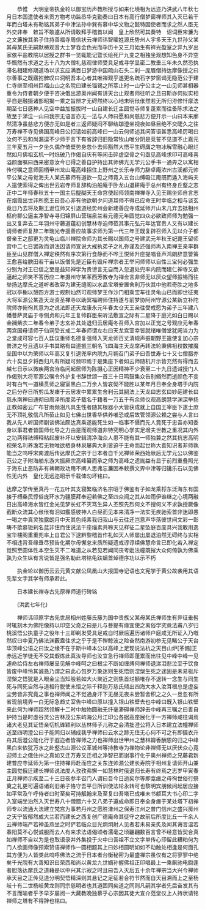 <!-- { "loadSidebar": true } -->
　　恭惟　大明皇帝执金轮以御宝历声教所授与如来化境相为远迩乃洪武八年秋七月日本国遣使者来贡方物考功监丞华克勤奏曰日本有高行僧梦窗禅师其入灭已若干年而白塔未有勒铭其弟子中津法孙中巽有慕中华文物之懿特因使者而求之然人臣无外交非奉　敕旨不敢遽从所请敢拜手稽首以闻　皇上欣然可其奏特　诏词臣宋濂为之文濂按其弟子住持善福寺周信状云禅师讳智曤姓源氏势州人宇多天王九世孙父某其母某氏无嗣默祷观音大士梦吞金色光而孕历十又三月始生有祥光盈室之异九岁出家依平盐教院以居授之群书一览辄能记暨长绘死尸九变之相独坐观想知色身不异空华慨然有求道之志十八为大僧礼慈观律师受具足戒寻学显密二教垂三年未久然恐执滞名相建修期道场以求玄应满百日梦游中国疏山石头二刹一庞眉僧持达摩像授之曰尔善事之既寤拊髀叹曰洞明吾本心者其唯禅观乎遂更名疏石字梦窗谒无隐范公于建仁寺继至相州巨福山山之名院曰建长锱锡之所萃止时一山宁公主之一山见师甚相器重令为侍者朝夕便于咨决俄出游奥州闻有讲天台止观者师往听之且曰斯亦何拟实相乎自是融摄诸部昭揭一乘之旨辨才无碍然终以心地未明伥伥然若无所归洊修忏摩法期至七日感神人见空中益加振拔时一山自建长迁主圆觉寺师复蓬累而往备陈求法之故至于涕泣一山曰我宗无语言亦无一法与人师曰愿和尚慈悲方便开示一山曰本来廓然清净虽慈悲方便亦无如是者三返师疑闷不聊结跏澄坐视夜如昼目绝不交睫久之往万寿禅不寺见佛国高峰日公扣请如前高峰曰一山云何师述其问答语甚悉高峰厉喝曰汝何不云和尚漏逗不少师于言下有省辞归旧隐常牧山唯分阴是竞誓不见道不止嘉元三年夏五月一夕坐久偶作倚壁势身忽仆去师豁然大悟平生碍膺之物冰解雪融心眼烂然如月佛祖玄机一时烁破乃作偈自庆有等闲击碎虚空骨之句亟见高峰求印可高峰喜溢颜面嘱曰西来密意汝今已得之善自护持出其师佛光无学元公手书一通畀之以寓相传付嘱之意师回栖甲州龙山庵高峰招住上野州之长乐寺师力辞卓庵浓州古溪都元帅平公某之母觉海夫人某氏慕师有道欲一见之师竟入五台山缚吸江庵既而遁入海屿夫人遣使索得之俾出世云岩寺师复辞构泊船庵于卧龙山退耕庵于总州有终身丘壑之志正中二年师春秋五十一国主后醍醐天王命宫使起师领南禅禅寺入见王赐坐师自言志在烟霞出世非所愿王曰吾心非有他欲朝夕问道耳师不得已应命王时幸临之相与谈玄竟日乃去将及期王逊位师又引退道经势州会新建善应寺成延师开山未几弃去抵相州枢府郡公逼主净智寺寻归锦屏山营瑞泉兰若元德元年圆觉四众必欲致师师为勉强一出又复弃去二年羽州守藤道蕴初创慧林寺迫师莅其事元弘元年达官贵人又有以建长请师者师复辞二年瑞光寺援善应故事求师为第一代三年王既复辟召师入见以介子都督亲王之邸更为灵龟山临川禅院命师为其长赐以国师之号建武元年秋王妃薨王留师宫中二七日罢政而讲法因请师宣说大戒执弟子之礼弥谨及还强师再入南禅王亲率群臣至山见群僧入禅定秩然有序次第行食静而不哗王悦师升座提唱音声鸿朗辞意警策王愈喜给腴田若干亩以饭僧先是近臣有毁斥禅宗者王举问师师以自性三宝何必强生分别为对王已信之至是益知禅学为贵谤言无自而入忽退处兜率内院而建仁禅寺又欲逼起之师笑不答历应二年摄州守某革西芳教寺为禅佥言非师无以厌众望师振锡而往举扬达摩氏之道听者改容为建无缝阁以水晶宝塔安置舍利万伙其中他若奇胜之地多冠以亭榭以憩四方游士规制灿然可观师梦王作沙门相乘宝车往灵龟山已而即世征夷大将军源公某造天龙资圣禅寺以助冥福聘师住持遂与前梦协阿州守源公某新立补陀院师亦俯徇其意为之说法即还天龙康永元年春太仓天王亲往受戒愿为弟子三年建八幡菩萨灵庙于寺侧贞和元年王复帅群臣来听法敷宣之际有二星降于庭光如白日赐以金襕紫衣二年春令弟子志玄补其处退归云居庵冬召师入宫加以正觉之号观应元年春两宫国母请师于仙洞受五戒二年春师谓左右曰天龙宫室幸皆就绪唯僧堂犹阙当力为之堂成可容七百人廷议重师名德复强师入天龙师百丈清规声振朝野王遣使复加心宗普济之号且遗以手书其略有曰道振三朝名飞四海主天龙席再转法轮秉佛祖权数摧魔垒国中以为荣师以年高又复引退兜率内院九月朔召门弟子曰吾世寿七十又七僧腊亦六十矣旦夕将西归凡有所疑可频叩焉于是集座下者如云师随机开示皆充然有得而去越七日示以微疾两宫洊临问起居师为陈摄心正因精神不少衰至二十九日遗诫授门人作偈别大将军源公嘱令外护复书辞世颂一首三十日鸣鼓集众告别翛然而逝颜色不变时有白气一道横贯师之寝室黑白二万余人皆哀恸不能胜以某年月日奉全身塔于内院之后分存日所剪瓜发瘗于云居发中累累生舍利云其嗣法上天龙曰志玄曰妙葩建长曰慈永南禅曰通彻曰周泽所度弟子载名于籍者一万五千有余师仪观高朗慧学渊深举扬正教如密云广布甘雨频澍凡具生性者随其根器小大皆获成就上自国王宰臣下逮士庶无不顶礼敬信凡所莅止如见七佛出世香华供养唯恐或后故管领源公赖之尝与人言曰我从先人听国师剧谈佛法颇达真乘遂能死生如一临事不慑而先人竟死于忠吾亦知委身以事君者皆国师化导之力由是而观师道非特究明心学实足增夫世教之重况其内外之功两得祛缚释粘起废补坏以安辑清净海众人患不能有其一师独兼之然其抗志高明视荣名利养澹若无物唯欲栖身林泉屡典大刹皆迫于王命而起世称大善知识者非师孰能当之呜呼宋南渡后传达摩氏之宗于日本者自千光禅师荣西始厥后无学元公以佛鉴范公之子附海舶东游大振厥宗高峰纂而承之师为高峰之遗胤益有显于前烈重叠照光于海东止恶防非有裨朝政功用不阐人思弗忘濂因奉敕撰文畀中津等归镵乐石以见佛性无内外　皇化无远迩昭示千载俾勿坏铭曰。

达摩之学传至真丹一花五叶其支寝繁临济名宗昭于佛鉴有子如龙乘桴东泛海东有国接于榑桑民惇俗庞环水为疆膜拜奉迎若佛之至四众闻之其从如雨伊谁继之心境两融日出高峰海水皆红金光见梦长虹不灭笃生异人丕照先烈何文不搜何义不求孰授厥像截断众流其心伥伥有泪如霰感彼神人白昼而见本来清净一法实无疾驰索首非迷即愚一喝之中真灵独露朗月中天其色纯素我归我山与云往还岂意声华落彼世间文彩一彰畴不歆慕钜刹名蓝非住而住说法千座缁素共聆天见祥征二星坠庭百废具兴我敢用逸宝华楼阁重重兜率上自君公下逮黔黎稽首作礼如天人师屡出屡退泊然无碍终与实相不相违背吾缘垂尽预告化期尔毋懈怠来质所疑遗戒谆谆续佛慧命言已即化若入禅定觉照至圆体性本空生灭不二唯道之从若见若闻同丧考妣法幢既摧大众何倚孰为佛乘孰为众生纵有言说皆是强名勒此塔铭龟趺螭首焯德序功以示不朽

　　执金轮以御历云云元黄文献公凤凰山大报国寺记语也文宪学于黄公故袭用其语先辈文字其学有师承若此。

　　日本建长禅寺古先原禅师道行碑铭

　　(洪武七年化)

　　禅师讳印原字古先世居相州姓藤氏藤为国中贵族父某母某氏禅师生有异征垂髫时辄刻木为佛陀像持以印空父奇之曰是儿与菩提有缘宜使之离俗学究竟法甫八岁归桃溪悟公执童子之役年十三即剃发受具足戒自时厥后遍历诸师户庭咸无所证入乃嘅然叹曰中夏乃佛法渊薮盍往求之乎于是不惮鲸波之险奋然南游初参无见睹公于天台华顶峰公语之曰汝之缘不在于斯中峰本公以高峰上足现说法杭之天目山炉[革備]正赤远近学徒无不受其煆炼此真汝导师也汝宜急行禅师即蓬累而出往见中峰中峰一见遽命给侍左右禅师屡呈见解中峰呵之曰根尘不断如缠缚何禅师退涕泪悲泣至于饮食皆废中峰怜其诚恳乃谓之曰此心包罗万象迷则生死悟则涅槃生死之迷固是未易驱斥涅槃之悟犹是入眼金尘当知般若如大火聚近之则焦首烂额唯存不退转一念生与同生死与同死自然与道相符脱使未悟之际千释迦万慈氏倾出四海大水入汝耳根总是虚妄尘劳皆非究竟之事也禅师闻之不觉通身汗下无昼无夜未尝暂舍积之之久一旦忽有所省现前境界一白无际急趋丈室告中峰曰原以撞入银山铁壁去也中峰曰既入银山铁壁来此何为禅师超然领解十二时中触物圆融无纤毫滞碍禅师辞去中峰再三嘱之曰善自护持当是时虚谷灵公古林茂公东屿海公月江印公各据高座展化于一方禅师咸往谒焉诸大老见其证悟亲切机锋颖利以丛林师子儿称之会清拙澄公将入日本建立法幢禅师送至四明澄公曰子能同归以辅成我乎禅师曰云水之踪无住无心何不可之有即摄衣升舟其后澄公能化行于遐迩者皆禅师之力也禅师出世甲州之慧林瓣香酬恩的归之中峰黑白来依犹万水之赴壑古山源公议革城州等持教寺为禅物论非禅师无以厌伏众心竟迎师主之俄住州之真如又迁万寿又迁相之净智已而谢事行化于奥州禅师之兄藤君新建普应寺延师为第一住持禅师赴而应之关东连帅源公建长寿院于相州复请师开山兼主圆觉俄迁建长禅师说法度人孜孜弗懈一如慧林时俄退归长寿有终焉之志岁甲寅春正月禅师示疾至二十三日夜参半召门人谓曰吾今日逝矣尔等即龛瘗之毋徇世俗行祭奠之礼更可遍语诸刹旧弟子恪守吾平日所训使法轮永转可也黎明宾朋候问起居应接如平常及午呼侍者曰时至矣可持觚翰来及至复曰吾塔已成唯未书额耳大书心印二字入室端坐泊然入灭世寿八十僧腊六十又八弟子遵成命即日奉全身瘗于某处塔下初禅师专以流通大法建立梵宫为事若丹州之愿胜津州之保寿江州之普门信州之盛兴房州之天宁皆郁然成大兰若而建长之西复创广德庵命其徒守之故前后所度比丘一千余人云禅师端严若神虽燕坐之时俨若临众目光炯炯射人见者若未易亲炙及闻其诲言温若春阳莫不心悦诚服而去人有来求法语偈颂者濡毫之顷翩翩数百言曾不经意皆契合真如禅师不自以为是也取语录并外集投于火中曰吾祖不立文字单传心印留此糟粕何为门人欲画师像预索赞语禅师作一圆相题其上曰妙相圆明如如不动触处相逢是何面孔其方便为人皆类此呜呼佛法之流于日本者台衡秘密为最盛禅宗虽仅有之将寥寥中绝矣千光院有大善知识曰荣西和尚以黄龙九世嫡孙握佛祖正印唱最上一乘飙驰电鍧逢者胆落达摩氏之道藉是以中兴其示寂之时且曰吾入灭后五十余年禅宗当大兴今禅师承天目之正传见道分明契悟精深则其悬记之足征若合符节然而自天目溯而上之至杨岐十有二世杨岐黄龙则同宗慈明者也其道固同矣道之同则凡嗣其学者先后奋发其有不言而喻者乎予早岁屡阅一大藏教晚独慕乎心宗因其徒大宣介范堂仪上人持状请铭禅师之塔有不得辞也铭曰。

